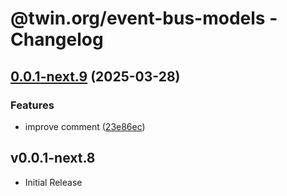 # @twin.org/event-bus-models - Changelog

## [0.0.1-next.9](https://github.com/twinfoundation/event-bus/compare/event-bus-models-v0.0.1-next.8...event-bus-models-v0.0.1-next.9) (2025-03-28)


### Features

* improve comment ([23e86ec](https://github.com/twinfoundation/event-bus/commit/23e86ecb0ad7cc94b0ebf414e51c7ac1e7f0afd3))

## v0.0.1-next.8

- Initial Release
